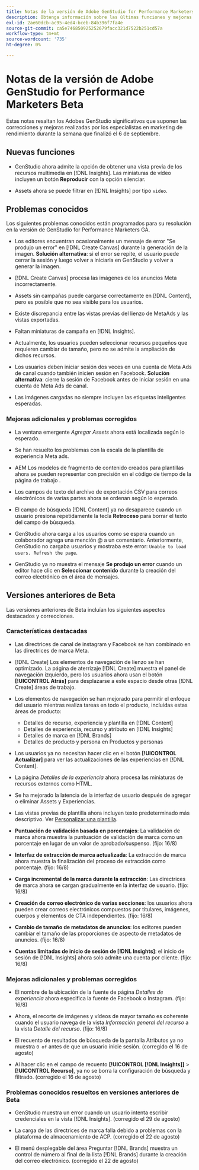 ```yaml
---
title: Notas de la versión de Adobe GenStudio for Performance Marketers Beta
description: Obtenga información sobre las últimas funciones y mejoras de Adobe GenStudio para especialistas en marketing de rendimiento.
exl-id: 2ae60dcb-ac95-4ed4-bceb-84b396f7fa4e
source-git-commit: ca5e746850925252679facc321d7522b251cd57a
workflow-type: tm+mt
source-wordcount: '735'
ht-degree: 0%

---
```


# Notas de la versión de Adobe GenStudio for Performance Marketers Beta

Estas notas resaltan los Adobes GenStudio significativos que suponen las correcciones y mejoras realizadas por los especialistas en marketing de rendimiento durante la semana que finalizó el 6 de septiembre.

## Nuevas funciones

* GenStudio ahora admite la opción de obtener una vista previa de los recursos multimedia en [!DNL Insights]. Las miniaturas de vídeo incluyen un botón **Reproducir** con la opción silenciar. <!-- GS-4398 -->

* Assets ahora se puede filtrar en [!DNL Insights] por tipo `video`. <!-- GS-4398 -->

## Problemas conocidos

Los siguientes problemas conocidos están programados para su resolución en la versión de GenStudio for Performance Marketers GA.

* Los editores encuentran ocasionalmente un mensaje de error &quot;Se produjo un error&quot; en [!DNL Create Canvas] durante la generación de la imagen. **Solución alternativa**: si el error se repite, el usuario puede cerrar la sesión y luego volver a iniciarla en GenStudio y volver a generar la imagen.  <!-- GS-4813 -->

* [!DNL Create Canvas] procesa las imágenes de los anuncios Meta incorrectamente. <!-- GS-4864 -->

* Assets sin campañas puede cargarse correctamente en [!DNL Content], pero es posible que no sea visible para los usuarios. <!-- GS-4815 -->

* Existe discrepancia entre las vistas previas del lienzo de MetaAds y las vistas exportadas. <!-- GS-4492 4401 -->

* Faltan miniaturas de campaña en [!DNL Insights]. <!-- GS-4648 -->

* Actualmente, los usuarios pueden seleccionar recursos pequeños que requieren cambiar de tamaño, pero no se admite la ampliación de dichos recursos. <!-- GS-3131 -->

* Los usuarios deben iniciar sesión dos veces en una cuenta de Meta Ads de canal cuando también inicien sesión en Facebook. **Solución alternativa**: cierre la sesión de Facebook antes de iniciar sesión en una cuenta de Meta Ads de canal.

* Las imágenes cargadas no siempre incluyen las etiquetas inteligentes esperadas. <!-- GS-4856 -->

### Mejoras adicionales y problemas corregidos

* La ventana emergente _Agregar Assets_ ahora está localizada según lo esperado. <!-- GS-3834 -->

* Se han resuelto los problemas con la escala de la plantilla de experiencia Meta ads. <!-- GS-4174 -->

* AEM Los modelos de fragmento de contenido creados para plantillas ahora se pueden representar con precisión en el código de tiempo de la página de trabajo <!-- GS-4716 -->.

* Los campos de texto del archivo de exportación CSV para correos electrónicos de varias partes ahora se ordenan según lo esperado. <!-- GS-4013 -->

* El campo de búsqueda [!DNL Content] ya no desaparece cuando un usuario presiona repetidamente la tecla **Retroceso** para borrar el texto del campo de búsqueda.  <!-- GS-4543 -->

* GenStudio ahora carga a los usuarios como se espera cuando un colaborador agrega una mención @ a un comentario. Anteriormente, GenStudio no cargaba usuarios y mostraba este error: `Unable to load users. Refresh the page`. <!-- GS-4113 -->

* GenStudio ya no muestra el mensaje **Se produjo un error** cuando un editor hace clic en **Seleccionar contenido** durante la creación del correo electrónico en el área de mensajes. <!-- GS-4879 -->

## Versiones anteriores de Beta

Las versiones anteriores de Beta incluían los siguientes aspectos destacados y correcciones.

### Características destacadas

* Las directrices de canal de instagram y Facebook se han combinado en las directrices de marca Meta.

* [!DNL Create] Los elementos de navegación de lienzo se han optimizado. La página de aterrizaje [!DNL Create] muestra el panel de navegación izquierdo, pero los usuarios ahora usan el botón **[!UICONTROL Atrás]** para desplazarse a este espacio desde otras [!DNL Create] áreas de trabajo.

* Los elementos de navegación se han mejorado para permitir el enfoque del usuario mientras realiza tareas en todo el producto, incluidas estas áreas de producto:

   * Detalles de recurso, experiencia y plantilla en [!DNL Content]
   * Detalles de experiencia, recurso y atributo en [!DNL Insights]
   * Detalles de marca en [!DNL Brands]
   * Detalles de producto y persona en Productos y personas

* Los usuarios ya no necesitan hacer clic en el botón **[!UICONTROL Actualizar]** para ver las actualizaciones de las experiencias en [!DNL Content].

* La página _Detalles de la experiencia_ ahora procesa las miniaturas de recursos externos como HTML.

* Se ha mejorado la latencia de la interfaz de usuario después de agregar o eliminar Assets y Experiencias.

* Las vistas previas de plantilla ahora incluyen texto predeterminado más descriptivo. Ver [Personalizar una plantilla](https://experienceleague.adobe.com/en/docs/genstudio/user-guide/content/templates/customize-template#template-preview).

* **Puntuación de validación basada en porcentajes**: La validación de marca ahora muestra la puntuación de validación de marca como un porcentaje en lugar de un valor de aprobado/suspenso. (fijo: 16/8)

* **Interfaz de extracción de marca actualizada**: La extracción de marca ahora muestra la finalización del proceso de extracción como porcentaje. (fijo: 16/8)

* **Carga incremental de la marca durante la extracción**: Las directrices de marca ahora se cargan gradualmente en la interfaz de usuario. (fijo: 16/8)

* **Creación de correo electrónico de varias secciones**: los usuarios ahora pueden crear correos electrónicos compuestos por titulares, imágenes, cuerpos y elementos de CTA independientes. (fijo: 16/8)

* **Cambio de tamaño de metadatos de anuncios**: los editores pueden cambiar el tamaño de las proporciones de aspecto de metadatos de anuncios. (fijo: 16/8)

* **Cuentas limitadas de inicio de sesión de [!DNL Insights]**: el inicio de sesión de [!DNL Insights] ahora solo admite una cuenta por cliente. (fijo: 16/8)

### Mejoras adicionales y problemas corregidos

* El nombre de la ubicación de la fuente de página _Detalles de experiencia_ ahora especifica la fuente de Facebook o Instagram. (fijo: 16/8)

* Ahora, el recorte de imágenes y vídeos de mayor tamaño es coherente cuando el usuario navega de la vista _Información general del recurso_ a la vista _Detalle del recurso_. (fijo: 16/8)

* El recuento de resultados de búsqueda de la pantalla Atributos ya no muestra `0 of` antes de que un usuario inicie sesión. (corregido el 16 de agosto) <!-- GS-3665 -->

* Al hacer clic en el campo de recuento **[!UICONTROL [!DNL Insights]]** > **[!UICONTROL Recurso]**, ya no se borra la configuración de búsqueda y filtrado. (corregido el 16 de agosto) <!-- GS-3476 -->

### Problemas conocidos resueltos en versiones anteriores de Beta

* GenStudio muestra un error cuando un usuario intenta escribir credenciales en la vista [!DNL Insights]. (corregido el 29 de agosto) <!-- GS-4689 -->

* La carga de las directrices de marca falla debido a problemas con la plataforma de almacenamiento de ACP. (corregido el 22 de agosto) <!-- GS-4369 -->

* El menú desplegable del área Preguntar [!DNL Brands] muestra un control de número al final de la lista [!DNL Brands] durante la creación del correo electrónico. (corregido el 22 de agosto) <!-- GS-4077 -->
